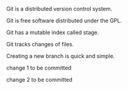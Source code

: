 Git is a distributed version control system.

Git is free software distributed under the GPL.

Git has a mutable index called stage.

Git tracks changes of files.

Creating a new branch is quick and simple.

change 1 to be committed

change 2 to be committed
